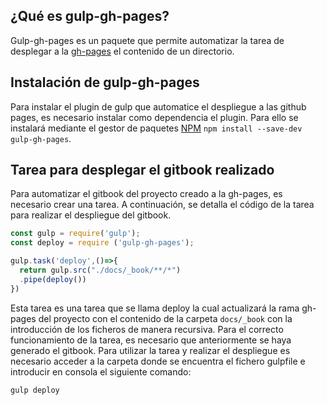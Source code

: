 ## ¿Qué es gulp-gh-pages?

Gulp-gh-pages es un paquete que permite automatizar la tarea de desplegar a la [gh-pages](./gh-pages.md) el contenido de un directorio.

## Instalación de gulp-gh-pages

Para instalar el plugin de gulp que automatice el despliegue a las github pages, es necesario instalar como dependencia el plugin. Para ello se instalará mediante el gestor de paquetes [NPM](https://www.npmjs.org)
`npm install --save-dev gulp-gh-pages`.

## Tarea para desplegar el gitbook realizado

Para automatizar el gitbook del proyecto creado a la gh-pages, es necesario crear una tarea. A continuación, se detalla el código de la tarea para realizar el despliegue del gitbook.

```js
const gulp = require('gulp');
const deploy = require ('gulp-gh-pages');

gulp.task('deploy',()=>{
  return gulp.src("./docs/_book/**/*")
  .pipe(deploy())
})
```

Esta tarea es una tarea que se llama deploy la cual actualizará la rama gh-pages del proyecto con el contenido de la carpeta `docs/_book` con la introducción de los ficheros de manera recursiva. Para el correcto funcionamiento de la tarea, es necesario que anteriormente se haya generado el gitbook. Para utilizar la tarea y realizar el despliegue es necesario acceder a la carpeta donde se encuentra el fichero gulpfile e introducir en consola el siguiente comando:

```bash
gulp deploy
```
